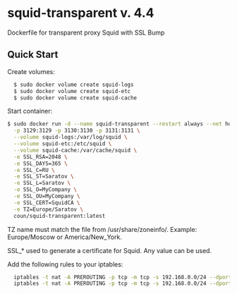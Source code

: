 # squid-transparent v. 4.4
Dockerfile for transparent proxy Squid with SSL Bump

## Quick Start

Create volumes:
```bash
  $ sudo docker volume create squid-logs
  $ sudo docker volume create squid-etc
  $ sudo docker volume create squid-cache
```
Start container:
```bash
$ sudo docker run -d --name squid-transparent --restart always --net host \
  -p 3129:3129 -p 3130:3130 -p 3131:3131 \
  --volume squid-logs:/var/log/squid \
  --volume squid-etc:/etc/squid \
  --volume squid-cache:/var/cache/squid \
  -e SSL_RSA=2048 \
  -e SSL_DAYS=365 \
  -e SSL_C=RU \
  -e SSL_ST=Saratov \
  -e SSL_L=Saratov \
  -e SSL_O=MyCompany \
  -e SSL_OU=MyCompany \
  -e SSL_CERT=SquidCA \
  -e TZ=Europe/Saratov \
  coun/squid-transparent:latest
```
TZ name must match the file from /usr/share/zoneinfo/. Example: Europe/Moscow or America/New_York.

SSL_* used to generate a certificate for Squid. Any value can be used. 

Add the following rules to your iptables:
```bash
  iptables -t nat -A PREROUTING -p tcp -m tcp -s 192.168.0.0/24 --dport 80 -j REDIRECT --to-ports 3129
  iptables -t nat -A PREROUTING -p tcp -m tcp -s 192.168.0.0/24 --dport 443 -j REDIRECT --to-ports 3130
```
